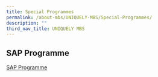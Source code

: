 ```yaml
---
title: Special Programmes
permalink: /about-mbs/UNIQUELY-MBS/Special-Programmes/
description: ""
third_nav_title: UNIQUELY MBS
---
```

## SAP Programme

[SAP Programme](https://www.mbschinese.net/project.asp)